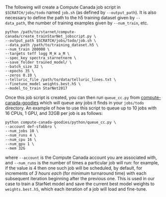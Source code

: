 The following will create a Compute Canada job script in `$SCRATCH/jobs/todo` named `job.sh` (as defined by `--output_path`).
It is also necessary to define the path to the h5 training dataset given by `--data_path`, the number of training examples 
given by `--num_train`, etc.

```
python /path/to/starnet/compute-canada/create_trainStarNet_jobscript.py \
--output_path $SCRATCH/jobs/todo/job.sh \
--data_path /path/to/training_dataset.h5 \
--num_train 200000 \
--targets teff logg M_H a_M \
--spec_key spectra_starnetnorm \
--save_folder trained_model/ \
--batch_size 32 \
--epochs 35 \
--zeros 0.10 \
--telluric_file /path/to/data/telluric_lines.txt \
--finetune_model weights.best.h5 \
--model_to_train StarNet2017 
```

Once this job script is created, you can then run `queue_cc.py` from [compute-canada-goodies](https://github.com/vcg-uvic/compute-canada-goodies)
which will queue any jobs it finds in your `jobs/todo` directory. An example of how to use this script to queue up to 10 jobs
with 16 CPUs, 1 GPU, and 32GB per job is as follows:

```
python compute-canada-goodies/python/queue_cc.py \
--account def-sfabbro \
--num_jobs 10 \
--num_runs 4 \
--num_cpu 16 \
--num_gpu 1 \
--mem 32G
```
where `--account` is the Compute Canada account you are associated with, and `--num_runs` is the number of times a particular 
job will run: for example, if the value is 4 then one such job will be scheduled, by default, for increments of *3 hours each*
(for minimum turnaround time) with each subsequent iteration beginning after the previous one. This is used in our case to
train a StarNet model and save the current best model weights to `weights.best.h5`, which each iteration of a job will load 
and fine-tune.
